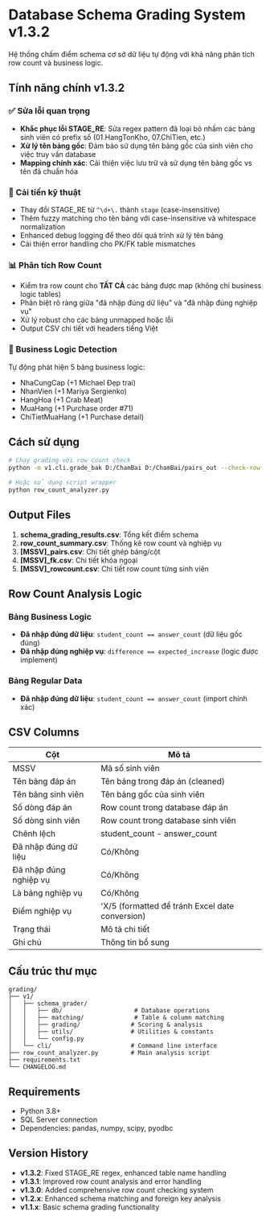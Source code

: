 # Database Schema Grading System v1.3.2

Hệ thống chấm điểm schema cơ sở dữ liệu tự động với khả năng phân tích row count và business logic.

## Tính năng chính v1.3.2

### ✅ Sửa lỗi quan trọng
- **Khắc phục lỗi STAGE_RE**: Sửa regex pattern đã loại bỏ nhầm các bảng sinh viên có prefix số (01.HangTonKho, 07.ChiTien, etc.)
- **Xử lý tên bảng gốc**: Đảm bảo sử dụng tên bảng gốc của sinh viên cho việc truy vấn database
- **Mapping chính xác**: Cải thiện việc lưu trữ và sử dụng tên bảng gốc vs tên đã chuẩn hóa

### 🔧 Cải tiến kỹ thuật
- Thay đổi STAGE_RE từ `^\d+\.` thành `stage` (case-insensitive)
- Thêm fuzzy matching cho tên bảng với case-insensitive và whitespace normalization
- Enhanced debug logging để theo dõi quá trình xử lý tên bảng
- Cải thiện error handling cho PK/FK table mismatches

### 📊 Phân tích Row Count
- Kiểm tra row count cho **TẤT CẢ** các bảng được map (không chỉ business logic tables)
- Phân biệt rõ ràng giữa "đã nhập đúng dữ liệu" và "đã nhập đúng nghiệp vụ"
- Xử lý robust cho các bảng unmapped hoặc lỗi
- Output CSV chi tiết với headers tiếng Việt

### 💼 Business Logic Detection
Tự động phát hiện 5 bảng business logic:
- NhaCungCap (+1 Michael Đẹp trai)
- NhanVien (+1 Mariya Sergienko)  
- HangHoa (+1 Crab Meat)
- MuaHang (+1 Purchase order #71)
- ChiTietMuaHang (+1 Purchase detail)

## Cách sử dụng

```bash
# Chạy grading với row count check
python -m v1.cli.grade_bak D:/ChamBai D:/ChamBai/pairs_out --check-row-counts

# Hoặc sử dụng script wrapper
python row_count_analyzer.py
```

## Output Files

1. **schema_grading_results.csv**: Tổng kết điểm schema
2. **row_count_summary.csv**: Thống kê row count và nghiệp vụ  
3. **[MSSV]_pairs.csv**: Chi tiết ghép bảng/cột
4. **[MSSV]_fk.csv**: Chi tiết khóa ngoại
5. **[MSSV]_rowcount.csv**: Chi tiết row count từng sinh viên

## Row Count Analysis Logic

### Bảng Business Logic
- **Đã nhập đúng dữ liệu**: `student_count == answer_count` (dữ liệu gốc đúng)
- **Đã nhập đúng nghiệp vụ**: `difference == expected_increase` (logic được implement)

### Bảng Regular Data  
- **Đã nhập đúng dữ liệu**: `student_count == answer_count` (import chính xác)

## CSV Columns

| Cột | Mô tả |
|-----|-------|
| MSSV | Mã số sinh viên |
| Tên bảng đáp án | Tên bảng trong đáp án (cleaned) |
| Tên bảng sinh viên | Tên bảng gốc của sinh viên |
| Số dòng đáp án | Row count trong database đáp án |
| Số dòng sinh viên | Row count trong database sinh viên |
| Chênh lệch | student_count - answer_count |
| Đã nhập đúng dữ liệu | Có/Không |
| Đã nhập đúng nghiệp vụ | Có/Không |
| Là bảng nghiệp vụ | Có/Không |
| Điểm nghiệp vụ | 'X/5 (formatted để tránh Excel date conversion) |
| Trạng thái | Mô tả chi tiết |
| Ghi chú | Thông tin bổ sung |

## Cấu trúc thư mục

```
grading/
├── v1/
│   ├── schema_grader/
│   │   ├── db/                    # Database operations
│   │   ├── matching/              # Table & column matching
│   │   ├── grading/              # Scoring & analysis
│   │   ├── utils/                # Utilities & constants
│   │   └── config.py
│   └── cli/                      # Command line interface
├── row_count_analyzer.py         # Main analysis script
├── requirements.txt
└── CHANGELOG.md
```

## Requirements

- Python 3.8+
- SQL Server connection
- Dependencies: pandas, numpy, scipy, pyodbc

## Version History

- **v1.3.2**: Fixed STAGE_RE regex, enhanced table name handling
- **v1.3.1**: Improved row count analysis and error handling  
- **v1.3.0**: Added comprehensive row count checking system
- **v1.2.x**: Enhanced schema matching and foreign key analysis
- **v1.1.x**: Basic schema grading functionality
